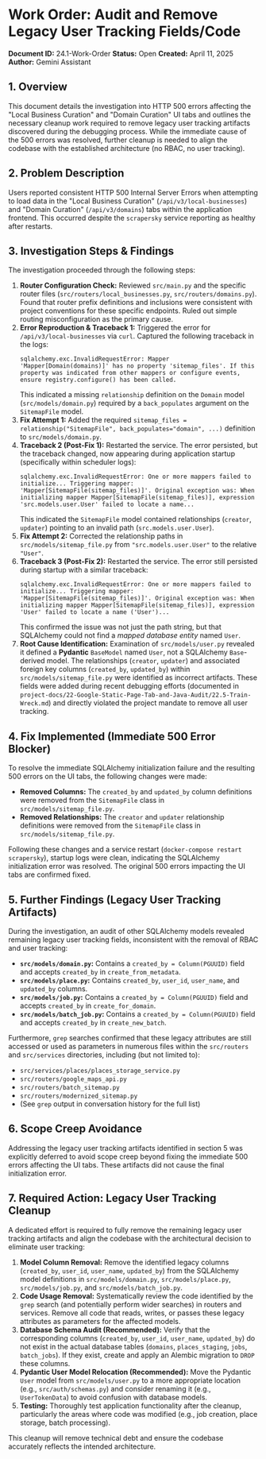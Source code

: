 # Work Order: Audit and Remove Legacy User Tracking Fields/Code

**Document ID:** 24.1-Work-Order
**Status:** Open
**Created:** April 11, 2025
**Author:** Gemini Assistant

## 1. Overview

This document details the investigation into HTTP 500 errors affecting the "Local Business Curation" and "Domain Curation" UI tabs and outlines the necessary cleanup work required to remove legacy user tracking artifacts discovered during the debugging process. While the immediate cause of the 500 errors was resolved, further cleanup is needed to align the codebase with the established architecture (no RBAC, no user tracking).

## 2. Problem Description

Users reported consistent HTTP 500 Internal Server Errors when attempting to load data in the "Local Business Curation" (`/api/v3/local-businesses`) and "Domain Curation" (`/api/v3/domains`) tabs within the application frontend. This occurred despite the `scrapersky` service reporting as healthy after restarts.

## 3. Investigation Steps & Findings

The investigation proceeded through the following steps:

1.  **Router Configuration Check:** Reviewed `src/main.py` and the specific router files (`src/routers/local_businesses.py`, `src/routers/domains.py`). Found that router prefix definitions and inclusions were consistent with project conventions for these specific endpoints. Ruled out simple routing misconfiguration as the primary cause.
2.  **Error Reproduction & Traceback 1:** Triggered the error for `/api/v3/local-businesses` via `curl`. Captured the following traceback in the logs:
    ```
    sqlalchemy.exc.InvalidRequestError: Mapper 'Mapper[Domain(domains)]' has no property 'sitemap_files'. If this property was indicated from other mappers or configure events, ensure registry.configure() has been called.
    ```
    This indicated a missing `relationship` definition on the `Domain` model (`src/models/domain.py`) required by a `back_populates` argument on the `SitemapFile` model.
3.  **Fix Attempt 1:** Added the required `sitemap_files = relationship("SitemapFile", back_populates="domain", ...)` definition to `src/models/domain.py`.
4.  **Traceback 2 (Post-Fix 1):** Restarted the service. The error persisted, but the traceback changed, now appearing during application startup (specifically within scheduler logs):
    ```
    sqlalchemy.exc.InvalidRequestError: One or more mappers failed to initialize... Triggering mapper: 'Mapper[SitemapFile(sitemap_files)]'. Original exception was: When initializing mapper Mapper[SitemapFile(sitemap_files)], expression 'src.models.user.User' failed to locate a name...
    ```
    This indicated the `SitemapFile` model contained relationships (`creator`, `updater`) pointing to an invalid path (`src.models.user.User`).
5.  **Fix Attempt 2:** Corrected the relationship paths in `src/models/sitemap_file.py` from `"src.models.user.User"` to the relative `"User"`.
6.  **Traceback 3 (Post-Fix 2):** Restarted the service. The error still persisted during startup with a similar traceback:
    ```
    sqlalchemy.exc.InvalidRequestError: One or more mappers failed to initialize... Triggering mapper: 'Mapper[SitemapFile(sitemap_files)]'. Original exception was: When initializing mapper Mapper[SitemapFile(sitemap_files)], expression 'User' failed to locate a name ('User')...
    ```
    This confirmed the issue was not just the path string, but that SQLAlchemy could not find a _mapped database entity_ named `User`.
7.  **Root Cause Identification:** Examination of `src/models/user.py` revealed it defined a **Pydantic** `BaseModel` named `User`, not a SQLAlchemy `Base`-derived model. The relationships (`creator`, `updater`) and associated foreign key columns (`created_by`, `updated_by`) within `src/models/sitemap_file.py` were identified as incorrect artifacts. These fields were added during recent debugging efforts (documented in `project-docs/22-Google-Static-Page-Tab-and-Java-Audit/22.5-Train-Wreck.md`) and directly violated the project mandate to remove all user tracking.

## 4. Fix Implemented (Immediate 500 Error Blocker)

To resolve the immediate SQLAlchemy initialization failure and the resulting 500 errors on the UI tabs, the following changes were made:

- **Removed Columns:** The `created_by` and `updated_by` column definitions were removed from the `SitemapFile` class in `src/models/sitemap_file.py`.
- **Removed Relationships:** The `creator` and `updater` relationship definitions were removed from the `SitemapFile` class in `src/models/sitemap_file.py`.

Following these changes and a service restart (`docker-compose restart scrapersky`), startup logs were clean, indicating the SQLAlchemy initialization error was resolved. The original 500 errors impacting the UI tabs are confirmed fixed.

## 5. Further Findings (Legacy User Tracking Artifacts)

During the investigation, an audit of other SQLAlchemy models revealed remaining legacy user tracking fields, inconsistent with the removal of RBAC and user tracking:

- **`src/models/domain.py`:** Contains a `created_by = Column(PGUUID)` field and accepts `created_by` in `create_from_metadata`.
- **`src/models/place.py`:** Contains `created_by`, `user_id`, `user_name`, and `updated_by` columns.
- **`src/models/job.py`:** Contains a `created_by = Column(PGUUID)` field and accepts `created_by` in `create_for_domain`.
- **`src/models/batch_job.py`:** Contains a `created_by = Column(PGUUID)` field and accepts `created_by` in `create_new_batch`.

Furthermore, `grep` searches confirmed that these legacy attributes are still accessed or used as parameters in numerous files within the `src/routers` and `src/services` directories, including (but not limited to):

- `src/services/places/places_storage_service.py`
- `src/routers/google_maps_api.py`
- `src/routers/batch_sitemap.py`
- `src/routers/modernized_sitemap.py`
- (See `grep` output in conversation history for the full list)

## 6. Scope Creep Avoidance

Addressing the legacy user tracking artifacts identified in section 5 was explicitly deferred to avoid scope creep beyond fixing the immediate 500 errors affecting the UI tabs. These artifacts did not cause the final initialization error.

## 7. Required Action: Legacy User Tracking Cleanup

A dedicated effort is required to fully remove the remaining legacy user tracking artifacts and align the codebase with the architectural decision to eliminate user tracking:

1.  **Model Column Removal:** Remove the identified legacy columns (`created_by`, `user_id`, `user_name`, `updated_by`) from the SQLAlchemy model definitions in `src/models/domain.py`, `src/models/place.py`, `src/models/job.py`, and `src/models/batch_job.py`.
2.  **Code Usage Removal:** Systematically review the code identified by the `grep` search (and potentially perform wider searches) in routers and services. Remove all code that reads, writes, or passes these legacy attributes as parameters for the affected models.
3.  **Database Schema Audit (Recommended):** Verify that the corresponding columns (`created_by`, `user_id`, `user_name`, `updated_by`) do not exist in the actual database tables (`domains`, `places_staging`, `jobs`, `batch_jobs`). If they exist, create and apply an Alembic migration to `DROP` these columns.
4.  **Pydantic User Model Relocation (Recommended):** Move the Pydantic `User` model from `src/models/user.py` to a more appropriate location (e.g., `src/auth/schemas.py`) and consider renaming it (e.g., `UserTokenData`) to avoid confusion with database models.
5.  **Testing:** Thoroughly test application functionality after the cleanup, particularly the areas where code was modified (e.g., job creation, place storage, batch processing).

This cleanup will remove technical debt and ensure the codebase accurately reflects the intended architecture.
